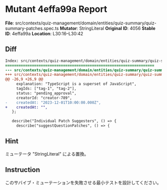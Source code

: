 # Mutant 4effa99a Report

**File**: src/contexts/quiz-management/domain/entities/quiz-summary/quiz-summary-patches.spec.ts
**Mutator**: StringLiteral
**Original ID**: 4056
**Stable ID**: 4effa99a
**Location**: L30:16–L30:42

## Diff

```diff
Index: src/contexts/quiz-management/domain/entities/quiz-summary/quiz-summary-patches.spec.ts
===================================================================
--- src/contexts/quiz-management/domain/entities/quiz-summary/quiz-summary-patches.spec.ts	original
+++ src/contexts/quiz-management/domain/entities/quiz-summary/quiz-summary-patches.spec.ts	mutated #4056
@@ -26,9 +26,9 @@
     explanation: "TypeScript is a superset of JavaScript",
     tagIds: ["tag-1", "tag-2"],
     status: "pending_approval",
     creatorId: "creator-789",
-    createdAt: "2023-12-01T10:00:00.000Z",
+    createdAt: "",
   };
 
   describe("Individual Patch Suggesters", () => {
     describe("suggestQuestionPatches", () => {
```

## Hint

ミューテータ "StringLiteral" による置換。

## Instruction

このサバイブ・ミューテーションを失敗させる最小テストを設計してください。
